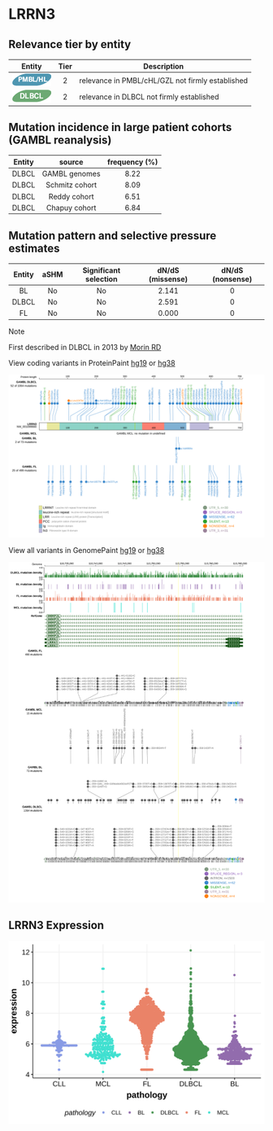 # LRRN3

## Relevance tier by entity

|Entity|Tier|Description                              |
|:------:|:----:|-----------------------------------------|
|![PMBL](images/icons/PMBL_tier2.png)|2|relevance in PMBL/cHL/GZL not firmly established|
|![DLBCL](images/icons/DLBCL_tier2.png) |2   |relevance in DLBCL not firmly established|

## Mutation incidence in large patient cohorts (GAMBL reanalysis)

|Entity|source        |frequency (%)|
|:------:|:--------------:|:-------------:|
|DLBCL |GAMBL genomes |8.22         |
|DLBCL |Schmitz cohort|8.09         |
|DLBCL |Reddy cohort  |6.51         |
|DLBCL |Chapuy cohort |6.84         |

## Mutation pattern and selective pressure estimates

|Entity|aSHM|Significant selection|dN/dS (missense)|dN/dS (nonsense)|
|:------:|:----:|:---------------------:|:----------------:|:----------------:|
|BL    |No  |No                   |2.141           |0               |
|DLBCL |No  |No                   |2.591           |0               |
|FL    |No  |No                   |0.000           |0               |


> [!NOTE]
> First described in DLBCL in 2013 by [Morin RD](https://pubmed.ncbi.nlm.nih.gov/23699601)


View coding variants in ProteinPaint [hg19](https://morinlab.github.io/LLMPP/GAMBL/LRRN3_protein.html)  or [hg38](https://morinlab.github.io/LLMPP/GAMBL/LRRN3_protein_hg38.html)

![image](images/proteinpaint/LRRN3_NM_001099660.svg)

View all variants in GenomePaint [hg19](https://morinlab.github.io/LLMPP/GAMBL/LRRN3.html)  or [hg38](https://morinlab.github.io/LLMPP/GAMBL/LRRN3_hg38.html)

![image](images/proteinpaint/LRRN3.svg)
## LRRN3 Expression
![image](images/gene_expression/LRRN3_by_pathology.svg)
<!-- ORIGIN: morinMutationalStructuralAnalysis2013 -->
<!-- DLBCL: morinMutationalStructuralAnalysis2013 -->
<!-- PMBL: sarkozyMutationalLandscapeGray2021a -->
